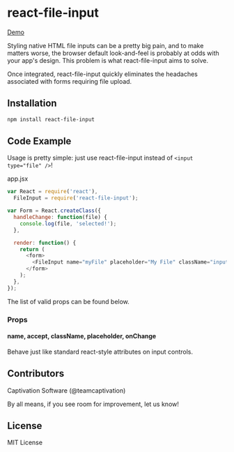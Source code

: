 react-file-input
============
[Demo](https://captivationsoftware.github.io/react-file-input)

Styling native HTML file inputs can be a pretty big pain, and to make matters worse, the browser default look-and-feel is probably at odds with your app's design. This problem is what react-file-input aims to solve.

Once integrated, react-file-input quickly eliminates the headaches associated with forms requiring file upload.

## Installation
```sh
npm install react-file-input
```

## Code Example
Usage is pretty simple: just use react-file-input instead of `<input type="file" />`!

app.jsx
```js
var React = require('react'),
  FileInput = require('react-file-input');

var Form = React.createClass({
  handleChange: function(file) {
    console.log(file, 'selected!');
  },

  render: function() {
    return (
      <form>
        <FileInput name="myFile" placeholder="My File" className="inputClass" onChange={this.handleChange} />
      </form>
    );
  },
});

```

The list of valid props can be found below.

### Props

#### name, accept, className, placeholder, onChange
Behave just like standard react-style attributes on input controls.

## Contributors

Captivation Software (@teamcaptivation)

By all means, if you see room for improvement, let us know!


## License

MIT License
